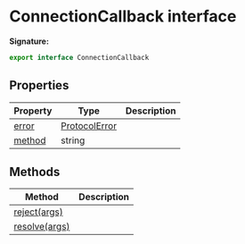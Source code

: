 # ConnectionCallback interface

**Signature:**

```typescript
export interface ConnectionCallback
```

## Properties

| Property                                           | Type                                          | Description |
| -------------------------------------------------- | --------------------------------------------- | ----------- |
| [error](./puppeteer.connectioncallback.error.md)   | [ProtocolError](./puppeteer.protocolerror.md) |             |
| [method](./puppeteer.connectioncallback.method.md) | string                                        |             |

## Methods

| Method                                                     | Description |
| ---------------------------------------------------------- | ----------- |
| [reject(args)](./puppeteer.connectioncallback.reject.md)   |             |
| [resolve(args)](./puppeteer.connectioncallback.resolve.md) |             |
